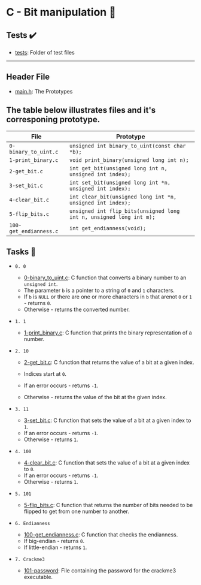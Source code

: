 # C - Bit manipulation :file_folder:

## Tests :heavy_check_mark:
* [tests](./tests): Folder of test files
----
## Header File

* [main.h](./main.h): The Prototypes
## The table below illustrates files and it's corresponing prototype.

| File                   | Prototype                                                           |
| ---------------------- | ------------------------------------------------------------------- |
| `0-binary_to_uint.c`   | `unsigned int binary_to_uint(const char *b);`                       |
| `1-print_binary.c`     | `void print_binary(unsigned long int n);`                           |
| `2-get_bit.c`          | `int get_bit(unsigned long int n, unsigned int index);`             |
| `3-set_bit.c`          | `int set_bit(unsigned long int *n, unsigned int index);`            |
| `4-clear_bit.c`        | `int clear_bit(unsigned long int *n, unsigned int index);`          |
| `5-flip_bits.c`        | `unsigned int flip_bits(unsigned long int n, unsigned long int m);` |
| `100-get_endianness.c` | `int get_endianness(void);`                                         |
## Tasks :page_with_curl:

* `0. 0`

  * [0-binary_to_uint.c](./0-binary_to_uint.c): C function that converts a binary number to an `unsigned int`.
  * The parameter `b` is a pointer to a string of `0` and `1` characters.
  * If `b` is `NULL` or there are one or more characters in `b` that arenot `0` or `1` - returns `0`.
  * Otherwise - returns the converted number.

* `1. 1`

  * [1-print_binary.c](./1-print_binary.c): C function that prints the binary representation of a number.

* `2. 10`

  * [2-get_bit.c](./2-get_bit.c): C function that returns the value of a bit at a given index.

  * Indices start at `0`.
  * If an error occurs - returns `-1`.
  * Otherwise - returns the value of the bit at the given index.

* `3. 11`

  * [3-set_bit.c](./3-set_bit.c): C function that sets the value of a bit at a given index to `1`.
  * If an error occurs - returns `-1`.
  * Otherwise - returns `1`.

* `4. 100`

  * [4-clear_bit.c](./4-clear_bit.c): C function that sets the value of a bit at a given index to `0`.
  * If an error occurs - returns `-1`.
  * Otherwise - returns `1`.

* `5. 101`

  * [5-flip_bits.c](./5-flip_bits.c): C function that returns the number of bits needed to be flipped to get from one number to another.

* `6. Endianness`

  * [100-get_endianness.c](./100-get_endianness.c): C function that checks the endianness.
  * If big-endian - returns `0`.
  * If little-endian - returns `1`.

* `7. Crackme3`

  * [101-password](./101-password): File containing the password for the crackme3 executable.
